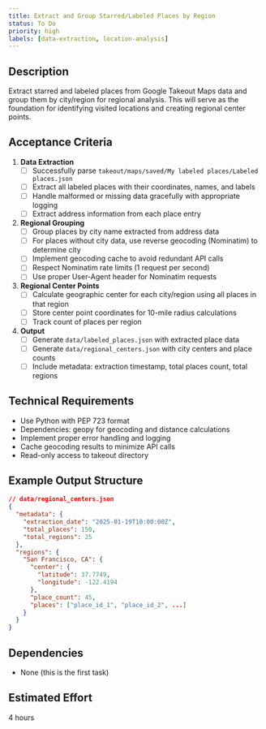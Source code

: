 ```yaml
---
title: Extract and Group Starred/Labeled Places by Region
status: To Do
priority: high
labels: [data-extraction, location-analysis]
---
```


## Description

Extract starred and labeled places from Google Takeout Maps data and group them by city/region for regional analysis. This will serve as the foundation for identifying visited locations and creating regional center points.

## Acceptance Criteria

1. **Data Extraction**
   - [ ] Successfully parse `takeout/maps/saved/My labeled places/Labeled places.json`
   - [ ] Extract all labeled places with their coordinates, names, and labels
   - [ ] Handle malformed or missing data gracefully with appropriate logging
   - [ ] Extract address information from each place entry

2. **Regional Grouping**
   - [ ] Group places by city name extracted from address data
   - [ ] For places without city data, use reverse geocoding (Nominatim) to determine city
   - [ ] Implement geocoding cache to avoid redundant API calls
   - [ ] Respect Nominatim rate limits (1 request per second)
   - [ ] Use proper User-Agent header for Nominatim requests

3. **Regional Center Points**
   - [ ] Calculate geographic center for each city/region using all places in that region
   - [ ] Store center point coordinates for 10-mile radius calculations
   - [ ] Track count of places per region

4. **Output**
   - [ ] Generate `data/labeled_places.json` with extracted place data
   - [ ] Generate `data/regional_centers.json` with city centers and place counts
   - [ ] Include metadata: extraction timestamp, total places count, total regions

## Technical Requirements

- Use Python with PEP 723 format
- Dependencies: geopy for geocoding and distance calculations
- Implement proper error handling and logging
- Cache geocoding results to minimize API calls
- Read-only access to takeout directory

## Example Output Structure

```json
// data/regional_centers.json
{
  "metadata": {
    "extraction_date": "2025-01-19T10:00:00Z",
    "total_places": 150,
    "total_regions": 25
  },
  "regions": {
    "San Francisco, CA": {
      "center": {
        "latitude": 37.7749,
        "longitude": -122.4194
      },
      "place_count": 45,
      "places": ["place_id_1", "place_id_2", ...]
    }
  }
}
```

## Dependencies

- None (this is the first task)

## Estimated Effort

4 hours